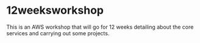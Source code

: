 # 12weeksworkshop
This is an AWS workshop that will go for 12 weeks detailing about the core services and carrying out some projects.

